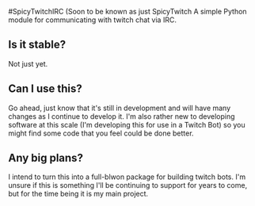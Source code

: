 #SpicyTwitchIRC (Soon to be known as just SpicyTwitch
A simple Python module for communicating with twitch chat via IRC.

## Is it stable?
Not just yet.

## Can I use this?
Go ahead, just know that it's still in development and will have many changes as
I continue to develop it. I'm also rather new to developing software at this
scale (I'm developing this for use in a Twitch Bot) so you might find some code
that you feel could be done better.

## Any big plans?
I intend to turn this into a full-blwon package for building twitch bots. I'm
unsure if this is something I'll be continuing to support for years to come, but
for the time being it is my main project.
